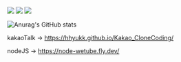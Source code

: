<a href="https://www.instagram.com/hh_yu_kk/" target="_blank">  <img src="https://img.shields.io/badge/Instagram-E4405F?style=flat-square&logo=Instagram&logoColor=white"></a>
<a href="https://velog.io/@flsemfur" target="_blank">  <img src="https://img.shields.io/badge/velog-20C997?style=flat-square&logo=velog&logoColor=white"></a>
<img src="https://img.shields.io/badge/hhyukk1273@gmail.com-EA4335?style=flat-square&logo=gmail&logoColor=white">

![Anurag's GitHub stats](https://github-readme-stats.vercel.app/api?username=hhyukk&show_icons=true&theme=radical)

kakaoTalk -> https://hhyukk.github.io/Kakao_CloneCoding/

nodeJS -> https://node-wetube.fly.dev/
